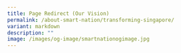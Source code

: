 ```yaml
---
title: Page Redirect (Our Vision)
permalink: /about-smart-nation/transforming-singapore/
variant: markdown
description: ""
image: /images/og-image/smartnationogimage.jpg
---
```

